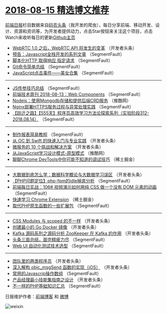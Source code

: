# [2018-08-15 精选博文推荐](https://toutiao.qdkfweb.cn/date/2018/08/15)

[前端日报](https://qdkfweb.cn/c/news)栏目数据来自[码农头条](https://toutiao.qdkfweb.cn/)（我开发的爬虫），每日分享前端、移动开发、设计、资源和资讯等，为开发者提供动力，点击Star按钮来关注这个项目，点击Watch来收听每日的更新[Github主页](https://github.com/kujian/frontendDaily)
* [WebRTC 1.0 之后，WebRTC API 将发生的变革](https://toutiao.qdkfweb.cn/83180.html) （开发者头条）
* [预告：Javascript全栈开发的系列文章](https://toutiao.qdkfweb.cn/83160.html) （SegmentFault）
* [脚本化HTTP 取得响应 指定请求](https://toutiao.qdkfweb.cn/83230.html) （SegmentFault）
* [Git命令简单总结](https://toutiao.qdkfweb.cn/83153.html) （SegmentFault）
* [JavaScript点击事件——美女合集](https://toutiao.qdkfweb.cn/83154.html) （SegmentFault）

***
* [JS传参技巧总结](https://toutiao.qdkfweb.cn/83155.html) （SegmentFault）
* [前端技术周刊 2018-08-13：Web Components](https://toutiao.qdkfweb.cn/83166.html) （SegmentFault）
* [Nodejs：使用Mongodb存储和提供后端CRD服务](https://toutiao.qdkfweb.cn/83210.html) （推酷网）
* [Nginx部署HTTPS服务过程与异常处理实践](https://toutiao.qdkfweb.cn/83151.html) （SegmentFault）
* [【跃迁之路】【555天】程序员高效学习方法论探索系列（实验阶段312-2018.08.14）](https://toutiao.qdkfweb.cn/83158.html) （SegmentFault）

***
* [制作报表简易教程](https://toutiao.qdkfweb.cn/83167.html) （SegmentFault）
* [从 OC 到 Swift 的快速入门与专业实践](https://toutiao.qdkfweb.cn/83182.html) （开发者头条）
* [微服务的 10 个挑战和解决方案](https://toutiao.qdkfweb.cn/83173.html) （开发者头条）
* [从JavaScript学习设计模式-原型模式](https://toutiao.qdkfweb.cn/83211.html) （推酷网）
* [聊聊Chrome DevTools中你可能不知道的调试技巧](https://toutiao.qdkfweb.cn/83168.html) （稀土掘金）

***
* [大数据到底怎么学：数据科学概论与大数据学习误区](https://toutiao.qdkfweb.cn/83183.html) （开发者头条）
* [【PHP问题定位】php-fpm的idle掉底分析](https://toutiao.qdkfweb.cn/83159.html) （SegmentFault）
* [前端每日实战：106# 视频演示如何用纯 CSS 做一个没有 DOM 元素的动画](https://toutiao.qdkfweb.cn/83229.html) （SegmentFault）
* [快速学习 Chrome Extension](https://toutiao.qdkfweb.cn/83169.html) （稀土掘金）
* [取代PHP原生函数的一些扩展包](https://toutiao.qdkfweb.cn/83150.html) （SegmentFault）

***
* [CSS Modules 与 scoped 的不一样](https://toutiao.qdkfweb.cn/83184.html) （开发者头条）
* [创建最小的 Go Docker 镜像](https://toutiao.qdkfweb.cn/83174.html) （开发者头条）
* [Kafka 源码系列之源码分析 ZooKeeper 在 Kafka 的作用](https://toutiao.qdkfweb.cn/83185.html) （开发者头条）
* [头条三面总结，面完精疲力尽](https://toutiao.qdkfweb.cn/83161.html) （SegmentFault）
* [Web UI 自动化测试技术选型](https://toutiao.qdkfweb.cn/83231.html) （SegmentFault）

***
* [团队里的两类程序员](https://toutiao.qdkfweb.cn/83175.html) （开发者头条）
* [深入解构 objc_msgSend 函数的实现（iOS）](https://toutiao.qdkfweb.cn/83186.html) （开发者头条）
* [常用的Javascrip操作数组](https://toutiao.qdkfweb.cn/83162.html) （SegmentFault）
* [产品经理最小技能集指南之设计](https://toutiao.qdkfweb.cn/83176.html) （开发者头条）
* [不一样的PHP基础知识汇总](https://toutiao.qdkfweb.cn/83152.html) （SegmentFault）

日报维护作者：[前端博客](https://qdkfweb.cn/) 和 [微博](https://qdkfweb.cn/go/weibo)

![weixin](https://user-images.githubusercontent.com/3055447/38468989-651132ac-3b80-11e8-8e6b-15122322a9d7.png)
